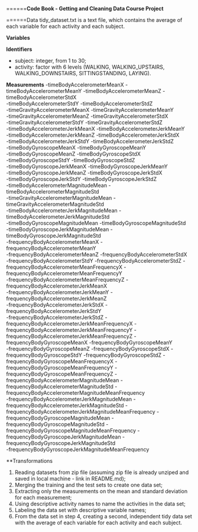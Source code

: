 ======**Code Book - Getting and Cleaning Data Course Project**

======Data
tidy_dataset.txt is a text file, which contains the average of each variable for each activity and each subject.

**Variables**

**Identifiers**
- subject: integer, from 1 to 30;
- activity: factor with 6 levels (WALKING, WALKING_UPSTAIRS, WALKING_DOWNSTAIRS, SITTINGSTANDING, LAYING).

**Measurements**
-timeBodyAccelerometerMeanX
-timeBodyAccelerometerMeanY
-timeBodyAccelerometerMeanZ
-timeBodyAccelerometerStdX                           
-timeBodyAccelerometerStdY
-timeBodyAccelerometerStdZ                           
-timeGravityAccelerometerMeanX
-timeGravityAccelerometerMeanY                 
-timeGravityAccelerometerMeanZ
-timeGravityAccelerometerStdX                        
-timeGravityAccelerometerStdY
-timeGravityAccelerometerStdZ                        
-timeBodyAccelerometerJerkMeanX
-timeBodyAccelerometerJerkMeanY                      
-timeBodyAccelerometerJerkMeanZ
-timeBodyAccelerometerJerkStdX                       
-timeBodyAccelerometerJerkStdY
-timeBodyAccelerometerJerkStdZ                       
-timeBodyGyroscopeMeanX
-timeBodyGyroscopeMeanY                              
-timeBodyGyroscopeMeanZ
-timeBodyGyroscopeStdX                               
-timeBodyGyroscopeStdY
-timeBodyGyroscopeStdZ                              
-timeBodyGyroscopeJerkMeanX
-timeBodyGyroscopeJerkMeanY                          
-timeBodyGyroscopeJerkMeanZ
-timeBodyGyroscopeJerkStdX                           
-timeBodyGyroscopeJerkStdY
-timeBodyGyroscopeJerkStdZ                           
-timeBodyAccelerometerMagnitudeMean
-timeBodyAccelerometerMagnitudeStd                 
-timeGravityAccelerometerMagnitudeMean
-timeGravityAccelerometerMagnitudeStd               
-timeBodyAccelerometerJerkMagnitudeMean
-timeBodyAccelerometerJerkMagnitudeStd               
-timeBodyGyroscopeMagnitudeMean
-timeBodyGyroscopeMagnitudeStd                       
-timeBodyGyroscopeJerkMagnitudeMean
-timeBodyGyroscopeJerkMagnitudeStd                   
-frequencyBodyAccelerometerMeanX
-frequencyBodyAccelerometerMeanY                     
-frequencyBodyAccelerometerMeanZ
-frequencyBodyAccelerometerStdX                      
-frequencyBodyAccelerometerStdY
-frequencyBodyAccelerometerStdZ
-frequencyBodyAccelerometerMeanFrequencyX
-frequencyBodyAccelerometerMeanFrequencyY            
-frequencyBodyAccelerometerMeanFrequencyZ
-frequencyBodyAccelerometerJerkMeanX                 
-frequencyBodyAccelerometerJerkMeanY
-frequencyBodyAccelerometerJerkMeanZ                 
-frequencyBodyAccelerometerJerkStdX
-frequencyBodyAccelerometerJerkStdY                  
-frequencyBodyAccelerometerJerkStdZ
-frequencyBodyAccelerometerJerkMeanFrequencyX
-frequencyBodyAccelerometerJerkMeanFrequencyY
-frequencyBodyAccelerometerJerkMeanFrequencyZ
-frequencyBodyGyroscopeMeanX
-frequencyBodyGyroscopeMeanY                         
-frequencyBodyGyroscopeMeanZ
-frequencyBodyGyroscopeStdX
-frequencyBodyGyroscopeStdY
-frequencyBodyGyroscopeStdZ
-frequencyBodyGyroscopeMeanFrequencyX
-frequencyBodyGyroscopeMeanFrequencyY
-frequencyBodyGyroscopeMeanFrequencyZ
-frequencyBodyAccelerometerMagnitudeMean
-frequencyBodyAccelerometerMagnitudeStd
-frequencyBodyAccelerometerMagnitudeMeanFrequency    
-frequencyBodyAccelerometerJerkMagnitudeMean
-frequencyBodyAccelerometerJerkMagnitudeStd
-frequencyBodyAccelerometerJerkMagnitudeMeanFrequency
-frequencyBodyGyroscopeMagnitudeMean
-frequencyBodyGyroscopeMagnitudeStd
-frequencyBodyGyroscopeMagnitudeMeanFrequency
-frequencyBodyGyroscopeJerkMagnitudeMean
-frequencyBodyGyroscopeJerkMagnitudeStd              
-frequencyBodyGyroscopeJerkMagnitudeMeanFrequency

**Transformations
1. Reading datasets from zip file (assuming zip file is already unziped and saved in local machine - link in README.md);
2. Merging the training and the test sets to create one data set;
3. Extracting only the measurements on the mean and standard deviation for each measurement;
4. Using descriptive activity names to name the activities in the data set;
5. Labeling the data set with descriptive variable names;
6. From the data set in step 4, creating a second, independent tidy data set with the average of each variable for each activity and each subject.
